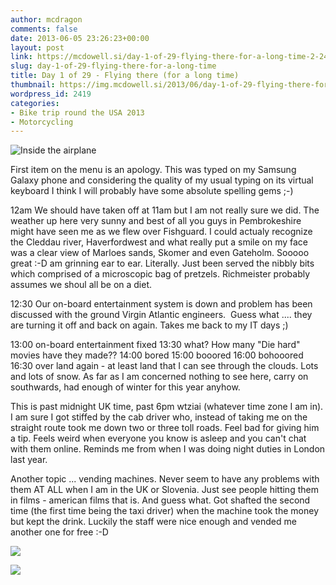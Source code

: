 ```yaml
---
author: mcdragon
comments: false
date: 2013-06-05 23:26:23+00:00
layout: post
link: https://mcdowell.si/day-1-of-29-flying-there-for-a-long-time-2-2419.html
slug: day-1-of-29-flying-there-for-a-long-time
title: Day 1 of 29 - Flying there (for a long time)
thumbnail: https://img.mcdowell.si/2013/06/day-1-of-29-flying-there-for-a-long-time.png
wordpress_id: 2419
categories:
- Bike trip round the USA 2013
- Motorcycling
---
```


![Inside the airplane](https://img.mcdowell.si/2013/06/wpid-20130605_1201031-1.jpg "Inside the airplane")

First item on the menu is an apology. This was typed on my Samsung Galaxy phone and considering the quality of my usual typing on its virtual keyboard I think I will probably have some absolute spelling gems ;-)

12am
We should have taken off at 11am but I am not really sure we did. The weather up here very sunny and best of all you guys in Pembrokeshire might have seen me as we flew over Fishguard. I could actualy recognize the Cleddau river, Haverfordwest and what really put a smile on my face was a clear view of Marloes sands, Skomer and even Gateholm. Sooooo great :-D am grinning ear to ear. Literally.
Just been served the nibbly bits which comprised of a microscopic bag of pretzels. Richmeister probably assumes we shoul all be on a diet.

12:30
Our on-board entertainment system is down and problem has been discussed with the ground Virgin Atlantic engineers.  Guess what .... they are turning it off and back on again. Takes me back to my IT days ;)

13:00 on-board entertainment fixed
13:30 what? How many "Die hard" movies have they made??
14:00 bored
15:00 booored
16:00 bohooored
16:30 over land again - at least land that I can see through the clouds. Lots and lots of snow. As far as I am concerned nothing to see here, carry on southwards, had enough of winter for this year anyhow.

This is past midnight UK time, past 6pm wtziai (whatever time zone I am in). I am sure I got stiffed by the cab driver who, instead of taking me on the straight route took me down two or three toll roads. Feel bad for giving him a tip.
Feels weird when everyone you know is asleep and you can't chat with them online. Reminds me from when I was doing night duties in London last year.

Another topic ... vending machines. Never seem to have any problems with them AT ALL when I am in the UK or Slovenia. Just see people hitting them in films - american films that is. And guess what. Got shafted the second time (the first time being the taxi driver) when the machine took the money but kept the drink. Luckily the staff were nice enough and vended me another one for free :-D

![](https://img.mcdowell.si/2013/06/wpid-20130605_1015591-1.jpg)

![](https://img.mcdowell.si/2013/06/wpid-20130605_1620351-1.jpg)


